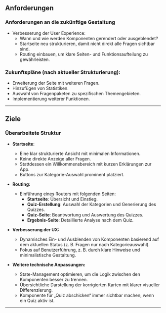 ## Anforderungen

### Anforderungen an die zukünftige Gestaltung

- Verbesserung der User Experience:
  - Wann und wie werden Komponenten gerendert oder ausgeblendet?
  - Startseite neu strukturieren, damit nicht direkt alle Fragen sichtbar sind.
  - Routing einbauen, um klare Seiten- und Funktionsaufteilung zu gewährleisten.

### Zukunftspläne (nach aktueller Strukturierung):

- Erweiterung der Seite mit weiteren Fragen.
- Hinzufügen von Statistiken.
- Auswahl von Fragenpaketen zu spezifischen Themengebieten.
- Implementierung weiterer Funktionen.

---

## Ziele

### Überarbeitete Struktur

- **Startseite:**

  - Eine klar strukturierte Ansicht mit minimalen Informationen.
  - Keine direkte Anzeige aller Fragen.
  - Stattdessen ein Willkommensbereich mit kurzen Erklärungen zur App.
  - Buttons zur Kategorie-Auswahl prominent platziert.

- **Routing:**

  - Einführung eines Routers mit folgenden Seiten:
    - **Startseite**: Übersicht und Einstieg.
    - **Quiz-Erstellung**: Auswahl der Kategorien und Generierung des Quizzes.
    - **Quiz-Seite**: Beantwortung und Auswertung des Quizzes.
    - **Ergebnis-Seite**: Detaillierte Analyse nach dem Quiz.

- **Verbesserung der UX:**

  - Dynamisches Ein- und Ausblenden von Komponenten basierend auf dem aktuellen Status (z. B. Fragen nur nach Kategorieauswahl).
  - Fokus auf Benutzerführung, z. B. durch klare Hinweise und minimalistische Gestaltung.

- **Weitere technische Anpassungen:**
  - State-Management optimieren, um die Logik zwischen den Komponenten besser zu trennen.
  - Übersichtliche Darstellung der korrigierten Karten mit klarer visueller Differenzierung.
  - Komponente für „Quiz abschicken“ immer sichtbar machen, wenn ein Quiz aktiv ist.

---
